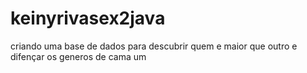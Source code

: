 # keinyrivasex2java
criando uma base de dados para descubrir quem e maior que outro e difençar os generos de cama um
